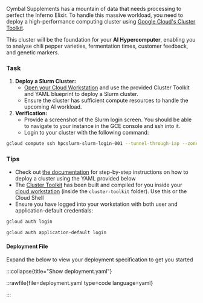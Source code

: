 Cymbal Supplements has a mountain of data that needs processing to perfect the Inferno Elixir. To handle this massive workload, you need to deploy a high-performance computing cluster using [Google Cloud's Cluster Toolkit](https://cloud.google.com/cluster-toolkit/docs/overview).

This cluster will be the foundation for your **AI Hypercomputer**, enabling you to analyse chili pepper varieties, fermentation times, customer feedback, and genetic markers.

### Task

1. **Deploy a Slurm Cluster:**
    * [Open your Cloud Workstation](https://console.cloud.google.com/workstations/overview) and use the provided Cluster Toolkit and YAML blueprint to deploy a Slurm cluster.
    * Ensure the cluster has sufficient compute resources to handle the upcoming AI workload.
2. **Verification:**
    * Provide a screenshot of the Slurm login screen. You should be able to navigate to your instance in the GCE console and ssh into it.
    * Login to your cluster with the following command:

```bash
gcloud compute ssh hpcslurm-slurm-login-001 --tunnel-through-iap --zone "%%LOCATION%%-b"
```

### Tips

* Check out [the documentation](https://cloud.google.com/cluster-toolkit/docs/quickstarts/slurm-cluster) for step-by-step instructions on how to deploy a cluster using the YAML provided below
* The [Cluster Toolkit](https://cloud.google.com/cluster-toolkit/docs/setup/configure-environment) has been built and compiled for you inside your [cloud workstation](https://console.cloud.google.com/workstations/overview?project=%%CLIENT_PROJECT_ID%%) (inside the `cluster-toolkit` folder). Use this or the Cloud Shell
* Ensure you have logged into your workstation with both user and application-default credentials:

 ```bash
gcloud auth login
```

```bash
gcloud auth application-default login
```

#### Deployment File

Expand the below to view your deployment specification to get you started

:::collapse{title="Show deployment.yaml"}

::rawfile{file=deployment.yaml type=code language=yaml}

:::
